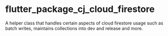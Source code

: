 # flutter_package_cj_cloud_firestore
A helper class that handles certain aspects of cloud firestore usage such as batch writes, maintains collections into dev and release and more.
